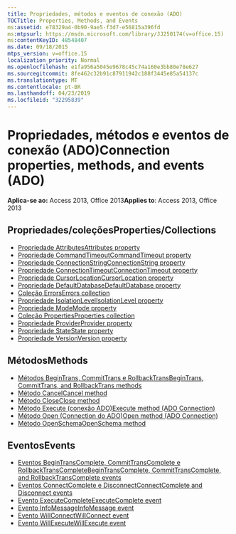```yaml
---
title: Propriedades, métodos e eventos de conexão (ADO)
TOCTitle: Properties, Methods, and Events
ms:assetid: e78329a4-0b90-9ae5-f3d7-e56815a396fd
ms:mtpsurl: https://msdn.microsoft.com/library/JJ250174(v=office.15)
ms:contentKeyID: 48548407
ms.date: 09/18/2015
mtps_version: v=office.15
localization_priority: Normal
ms.openlocfilehash: e1fa956a5045e9678c45c74a160e3bb80e78e627
ms.sourcegitcommit: 8fe462c32b91c87911942c188f3445e85a54137c
ms.translationtype: MT
ms.contentlocale: pt-BR
ms.lasthandoff: 04/23/2019
ms.locfileid: "32295839"
---
```

# <a name="connection-properties-methods-and-events-ado"></a><span data-ttu-id="0ccd3-102">Propriedades, métodos e eventos de conexão (ADO)</span><span class="sxs-lookup"><span data-stu-id="0ccd3-102">Connection properties, methods, and events (ADO)</span></span>

<span data-ttu-id="0ccd3-103">**Aplica-se ao:** Access 2013, Office 2013</span><span class="sxs-lookup"><span data-stu-id="0ccd3-103">**Applies to**: Access 2013, Office 2013</span></span>

## <a name="propertiescollections"></a><span data-ttu-id="0ccd3-104">Propriedades/coleções</span><span class="sxs-lookup"><span data-stu-id="0ccd3-104">Properties/Collections</span></span>

- [<span data-ttu-id="0ccd3-105">Propriedade Attributes</span><span class="sxs-lookup"><span data-stu-id="0ccd3-105">Attributes property</span></span>](attributes-property-ado.md)
- [<span data-ttu-id="0ccd3-106">Propriedade CommandTimeout</span><span class="sxs-lookup"><span data-stu-id="0ccd3-106">CommandTimeout property</span></span>](commandtimeout-property-ado.md)
- [<span data-ttu-id="0ccd3-107">Propriedade ConnectionString</span><span class="sxs-lookup"><span data-stu-id="0ccd3-107">ConnectionString property</span></span>](connectionstring-property-ado.md)
- [<span data-ttu-id="0ccd3-108">Propriedade ConnectionTimeout</span><span class="sxs-lookup"><span data-stu-id="0ccd3-108">ConnectionTimeout property</span></span>](connectiontimeout-property-ado.md)
- [<span data-ttu-id="0ccd3-109">Propriedade CursorLocation</span><span class="sxs-lookup"><span data-stu-id="0ccd3-109">CursorLocation property</span></span>](cursorlocation-property-ado.md)
- [<span data-ttu-id="0ccd3-110">Propriedade DefaultDatabase</span><span class="sxs-lookup"><span data-stu-id="0ccd3-110">DefaultDatabase property</span></span>](defaultdatabase-property-ado.md)
- [<span data-ttu-id="0ccd3-111">Coleção Errors</span><span class="sxs-lookup"><span data-stu-id="0ccd3-111">Errors collection</span></span>](errors-collection-ado.md)
- [<span data-ttu-id="0ccd3-112">Propriedade IsolationLevel</span><span class="sxs-lookup"><span data-stu-id="0ccd3-112">IsolationLevel property</span></span>](isolationlevel-property-ado.md)
- [<span data-ttu-id="0ccd3-113">Propriedade Mode</span><span class="sxs-lookup"><span data-stu-id="0ccd3-113">Mode property</span></span>](mode-property-ado.md)
- [<span data-ttu-id="0ccd3-114">Coleção Properties</span><span class="sxs-lookup"><span data-stu-id="0ccd3-114">Properties collection</span></span>](properties-collection-ado.md)
- [<span data-ttu-id="0ccd3-115">Propriedade Provider</span><span class="sxs-lookup"><span data-stu-id="0ccd3-115">Provider property</span></span>](provider-property-ado.md)
- [<span data-ttu-id="0ccd3-116">Propriedade State</span><span class="sxs-lookup"><span data-stu-id="0ccd3-116">State property</span></span>](state-property-ado.md)
- [<span data-ttu-id="0ccd3-117">Propriedade Version</span><span class="sxs-lookup"><span data-stu-id="0ccd3-117">Version property</span></span>](version-property-ado.md)


## <a name="methods"></a><span data-ttu-id="0ccd3-118">Métodos</span><span class="sxs-lookup"><span data-stu-id="0ccd3-118">Methods</span></span>

- [<span data-ttu-id="0ccd3-119">Métodos BeginTrans, CommitTrans e RollbackTrans</span><span class="sxs-lookup"><span data-stu-id="0ccd3-119">BeginTrans, CommitTrans, and RollbackTrans methods</span></span>](begintrans-committrans-and-rollbacktrans-methods-ado.md)
- [<span data-ttu-id="0ccd3-120">Método Cancel</span><span class="sxs-lookup"><span data-stu-id="0ccd3-120">Cancel method</span></span>](cancel-method-ado.md)
- [<span data-ttu-id="0ccd3-121">Método Close</span><span class="sxs-lookup"><span data-stu-id="0ccd3-121">Close method</span></span>](close-method-ado.md)
- [<span data-ttu-id="0ccd3-122">Método Execute (conexão ADO)</span><span class="sxs-lookup"><span data-stu-id="0ccd3-122">Execute method (ADO Connection)</span></span>](https://docs.microsoft.com/office/vba/access/concepts/miscellaneous/execute-method-ado-connection)
- [<span data-ttu-id="0ccd3-123">Método Open (Connection do ADO)</span><span class="sxs-lookup"><span data-stu-id="0ccd3-123">Open method (ADO Connection)</span></span>](open-method-ado-connection.md)
- [<span data-ttu-id="0ccd3-124">Método OpenSchema</span><span class="sxs-lookup"><span data-stu-id="0ccd3-124">OpenSchema method</span></span>](openschema-method-ado.md)


## <a name="events"></a><span data-ttu-id="0ccd3-125">Eventos</span><span class="sxs-lookup"><span data-stu-id="0ccd3-125">Events</span></span>

- [<span data-ttu-id="0ccd3-126">Eventos BeginTransComplete, CommitTransComplete e RollbackTransComplete</span><span class="sxs-lookup"><span data-stu-id="0ccd3-126">BeginTransComplete, CommitTransComplete, and RollbackTransComplete events</span></span>](begintranscomplete-committranscomplete-and-rollbacktranscomplete-events-ado.md)
- [<span data-ttu-id="0ccd3-127">Eventos ConnectComplete e Disconnect</span><span class="sxs-lookup"><span data-stu-id="0ccd3-127">ConnectComplete and Disconnect events</span></span>](connectcomplete-and-disconnect-events-ado.md)
- [<span data-ttu-id="0ccd3-128">Evento ExecuteComplete</span><span class="sxs-lookup"><span data-stu-id="0ccd3-128">ExecuteComplete event</span></span>](executecomplete-event-ado.md)
- [<span data-ttu-id="0ccd3-129">Evento InfoMessage</span><span class="sxs-lookup"><span data-stu-id="0ccd3-129">InfoMessage event</span></span>](infomessage-event-ado.md)
- [<span data-ttu-id="0ccd3-130">Evento WillConnect</span><span class="sxs-lookup"><span data-stu-id="0ccd3-130">WillConnect event</span></span>](willconnect-event-ado.md)
- [<span data-ttu-id="0ccd3-131">Evento WillExecute</span><span class="sxs-lookup"><span data-stu-id="0ccd3-131">WillExecute event</span></span>](willexecute-event-ado.md)


